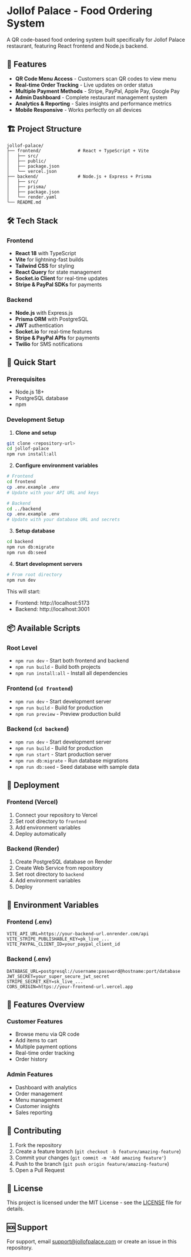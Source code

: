 # Jollof Palace - Food Ordering System

A QR code-based food ordering system built specifically for Jollof Palace restaurant, featuring React frontend and Node.js backend.

## 🚀 Features

- **QR Code Menu Access** - Customers scan QR codes to view menu
- **Real-time Order Tracking** - Live updates on order status
- **Multiple Payment Methods** - Stripe, PayPal, Apple Pay, Google Pay
- **Admin Dashboard** - Complete restaurant management system
- **Analytics & Reporting** - Sales insights and performance metrics
- **Mobile Responsive** - Works perfectly on all devices

## 🏗️ Project Structure

```
jollof-palace/
├── frontend/              # React + TypeScript + Vite
│   ├── src/
│   ├── public/
│   ├── package.json
│   └── vercel.json
├── backend/               # Node.js + Express + Prisma
│   ├── src/
│   ├── prisma/
│   ├── package.json
│   └── render.yaml
└── README.md
```

## 🛠️ Tech Stack

### Frontend
- **React 18** with TypeScript
- **Vite** for lightning-fast builds
- **Tailwind CSS** for styling
- **React Query** for state management
- **Socket.io Client** for real-time updates
- **Stripe & PayPal SDKs** for payments

### Backend
- **Node.js** with Express.js
- **Prisma ORM** with PostgreSQL
- **JWT** authentication
- **Socket.io** for real-time features
- **Stripe & PayPal APIs** for payments
- **Twilio** for SMS notifications

## 🚀 Quick Start

### Prerequisites
- Node.js 18+
- PostgreSQL database
- npm

### Development Setup

1. **Clone and setup**
```bash
git clone <repository-url>
cd jollof-palace
npm run install:all
```

2. **Configure environment variables**
```bash
# Frontend
cd frontend
cp .env.example .env
# Update with your API URL and keys

# Backend
cd ../backend
cp .env.example .env
# Update with your database URL and secrets
```

3. **Setup database**
```bash
cd backend
npm run db:migrate
npm run db:seed
```

4. **Start development servers**
```bash
# From root directory
npm run dev
```

This will start:
- Frontend: http://localhost:5173
- Backend: http://localhost:3001

## 📦 Available Scripts

### Root Level
- `npm run dev` - Start both frontend and backend
- `npm run build` - Build both projects
- `npm run install:all` - Install all dependencies

### Frontend (`cd frontend`)
- `npm run dev` - Start development server
- `npm run build` - Build for production
- `npm run preview` - Preview production build

### Backend (`cd backend`)
- `npm run dev` - Start development server
- `npm run build` - Build for production
- `npm run start` - Start production server
- `npm run db:migrate` - Run database migrations
- `npm run db:seed` - Seed database with sample data

## 🚀 Deployment

### Frontend (Vercel)
1. Connect your repository to Vercel
2. Set root directory to `frontend`
3. Add environment variables
4. Deploy automatically

### Backend (Render)
1. Create PostgreSQL database on Render
2. Create Web Service from repository
3. Set root directory to `backend`
4. Add environment variables
5. Deploy

## 🔧 Environment Variables

### Frontend (.env)
```
VITE_API_URL=https://your-backend-url.onrender.com/api
VITE_STRIPE_PUBLISHABLE_KEY=pk_live_...
VITE_PAYPAL_CLIENT_ID=your_paypal_client_id
```

### Backend (.env)
```
DATABASE_URL=postgresql://username:password@hostname:port/database
JWT_SECRET=your_super_secure_jwt_secret
STRIPE_SECRET_KEY=sk_live_...
CORS_ORIGIN=https://your-frontend-url.vercel.app
```

## 📱 Features Overview

### Customer Features
- Browse menu via QR code
- Add items to cart
- Multiple payment options
- Real-time order tracking
- Order history

### Admin Features
- Dashboard with analytics
- Order management
- Menu management
- Customer insights
- Sales reporting

## 🤝 Contributing

1. Fork the repository
2. Create a feature branch (`git checkout -b feature/amazing-feature`)
3. Commit your changes (`git commit -m 'Add amazing feature'`)
4. Push to the branch (`git push origin feature/amazing-feature`)
5. Open a Pull Request

## 📄 License

This project is licensed under the MIT License - see the [LICENSE](LICENSE) file for details.

## 🆘 Support

For support, email support@jollofpalace.com or create an issue in this repository.